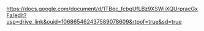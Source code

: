 https://docs.google.com/document/d/1TBec_fcbgUfLBz9XSWiiXQUrpracGxFa/edit?usp=drive_link&ouid=106865462437589078609&rtpof=true&sd=true
